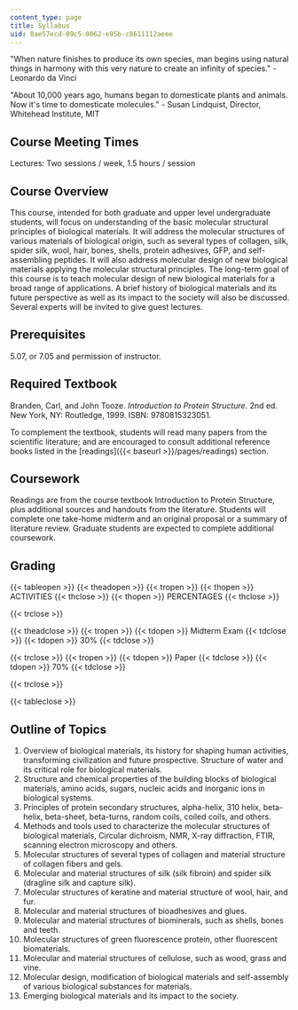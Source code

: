 ```yaml
---
content_type: page
title: Syllabus
uid: 8ae57ecd-09c5-0062-e95b-c8611112aeee
---
```


"When nature finishes to produce its own species, man begins using natural things in harmony with this very nature to create an infinity of species." - Leonardo da Vinci

"About 10,000 years ago, humans began to domesticate plants and animals. Now it's time to domesticate molecules." - Susan Lindquist, Director, Whitehead Institute, MIT

Course Meeting Times
--------------------

Lectures: Two sessions / week, 1.5 hours / session

Course Overview
---------------

This course, intended for both graduate and upper level undergraduate students, will focus on understanding of the basic molecular structural principles of biological materials. It will address the molecular structures of various materials of biological origin, such as several types of collagen, silk, spider silk, wool, hair, bones, shells, protein adhesives, GFP, and self-assembling peptides. It will also address molecular design of new biological materials applying the molecular structural principles. The long-term goal of this course is to teach molecular design of new biological materials for a broad range of applications. A brief history of biological materials and its future perspective as well as its impact to the society will also be discussed. Several experts will be invited to give guest lectures.

Prerequisites
-------------

5.07, or 7.05 and permission of instructor.

Required Textbook
-----------------

Branden, Carl, and John Tooze. _Introduction to Protein Structure._ 2nd ed. New York, NY: Routledge, 1999. ISBN: 9780815323051.

To complement the textbook, students will read many papers from the scientific literature; and are encouraged to consult additional reference books listed in the [readings]({{< baseurl >}}/pages/readings) section.

Coursework
----------

Readings are from the course textbook Introduction to Protein Structure, plus additional sources and handouts from the literature. Students will complete one take-home midterm and an original proposal or a summary of literature review. Graduate students are expected to complete additional coursework.

Grading
-------

{{< tableopen >}}
{{< theadopen >}}
{{< tropen >}}
{{< thopen >}}
ACTIVITIES
{{< thclose >}}
{{< thopen >}}
PERCENTAGES
{{< thclose >}}

{{< trclose >}}

{{< theadclose >}}
{{< tropen >}}
{{< tdopen >}}
Midterm Exam
{{< tdclose >}}
{{< tdopen >}}
30%
{{< tdclose >}}

{{< trclose >}}
{{< tropen >}}
{{< tdopen >}}
Paper
{{< tdclose >}}
{{< tdopen >}}
70%
{{< tdclose >}}

{{< trclose >}}

{{< tableclose >}}

Outline of Topics
-----------------

1.  Overview of biological materials, its history for shaping human activities, transforming civilization and future prospective. Structure of water and its critical role for biological materials.
2.  Structure and chemical properties of the building blocks of biological materials, amino acids, sugars, nucleic acids and inorganic ions in biological systems.
3.  Principles of protein secondary structures, alpha-helix, 310 helix, beta-helix, beta-sheet, beta-turns, random coils, coiled coils, and others.
4.  Methods and tools used to characterize the molecular structures of biological materials, Circular dichroism, NMR, X-ray diffraction, FTIR, scanning electron microscopy and others.
5.  Molecular structures of several types of collagen and material structure of collagen fibers and gels.
6.  Molecular and material structures of silk (silk fibroin) and spider silk (dragline silk and capture silk).
7.  Molecular structures of keratine and material structure of wool, hair, and fur.
8.  Molecular and material structures of bioadhesives and glues.
9.  Molecular and material structures of biominerals, such as shells, bones and teeth.
10.  Molecular structures of green fluorescence protein, other fluorescent biomaterials.
11.  Molecular and material structures of cellulose, such as wood, grass and vine.
12.  Molecular design, modification of biological materials and self-assembly of various biological substances for materials.
13.  Emerging biological materials and its impact to the society.